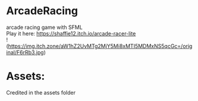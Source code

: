 # ArcadeRacing
arcade racing game with SFML     
Play it here: https://shaffie12.itch.io/arcade-racer-lite  
!(https://img.itch.zone/aW1hZ2UvMTg2MjY5Mi8xMTI5MDMxNS5qcGc=/original/F6rRb3.jpg)

# Assets:
Credited in the assets folder
